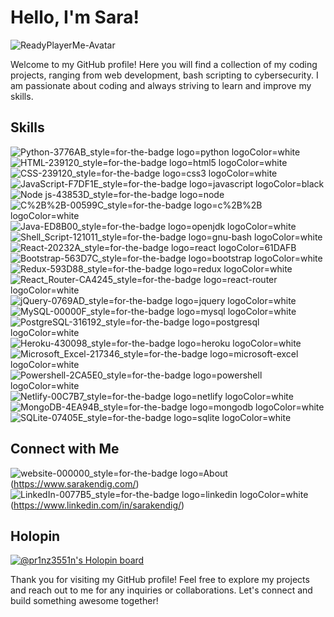 # Hello, I'm Sara!
![ReadyPlayerMe-Avatar](https://user-images.githubusercontent.com/69604736/233199117-6b8a49ef-b481-4eb9-8062-a621748967f3.png)



Welcome to my GitHub profile! Here you will find a collection of my coding projects, ranging from web development, bash scripting to cybersecurity. I am passionate about coding and always striving to learn and improve my skills.

## Skills
![Python-3776AB_style=for-the-badge logo=python logoColor=white](https://user-images.githubusercontent.com/69604736/233199524-4298a9eb-e190-49d1-8ce0-dca144b15d52.png)
![HTML-239120_style=for-the-badge logo=html5 logoColor=white](https://user-images.githubusercontent.com/69604736/233199572-093003b6-9f98-4b9a-a889-25213e2383a4.png)
![CSS-239120_style=for-the-badge logo=css3 logoColor=white](https://user-images.githubusercontent.com/69604736/233199679-c7425228-1895-4096-9c67-3e398fd1631d.png)
![JavaScript-F7DF1E_style=for-the-badge logo=javascript logoColor=black](https://user-images.githubusercontent.com/69604736/233199716-65044084-f101-4f4a-bb77-89f0be21c677.png)
![Node js-43853D_style=for-the-badge logo=node](https://user-images.githubusercontent.com/69604736/233199747-d38a5ea2-869d-40c9-ac26-d39201471f9f.png)
![C%2B%2B-00599C_style=for-the-badge logo=c%2B%2B logoColor=white](https://user-images.githubusercontent.com/69604736/233199829-e507e406-60c0-461b-9ccb-0f0204157ee8.png)
![Java-ED8B00_style=for-the-badge logo=openjdk logoColor=white](https://user-images.githubusercontent.com/69604736/233199880-ce89126e-b2cc-430f-9e09-7543338a18ff.png)
![Shell_Script-121011_style=for-the-badge logo=gnu-bash logoColor=white](https://user-images.githubusercontent.com/69604736/233200009-0e92fd61-8230-4916-acac-a3fa13b5f376.png)
![React-20232A_style=for-the-badge logo=react logoColor=61DAFB](https://user-images.githubusercontent.com/69604736/233200023-e771e508-81e4-45ac-bf40-e3d30ee429ad.png)
![Bootstrap-563D7C_style=for-the-badge logo=bootstrap logoColor=white](https://user-images.githubusercontent.com/69604736/233200041-b64ae564-3a2e-45d0-acd3-239b7a1d4cfe.png)
![Redux-593D88_style=for-the-badge logo=redux logoColor=white](https://user-images.githubusercontent.com/69604736/233200051-937a267f-0b1c-4bf6-a4c7-8b6376466e42.png)
![React_Router-CA4245_style=for-the-badge logo=react-router logoColor=white](https://user-images.githubusercontent.com/69604736/233200055-25641ca7-f190-411c-ae54-04ccf9e2a0c4.png)
![jQuery-0769AD_style=for-the-badge logo=jquery logoColor=white](https://user-images.githubusercontent.com/69604736/233200066-8d9db96a-b512-44b7-bbbe-e29e682285e6.png)
![MySQL-00000F_style=for-the-badge logo=mysql logoColor=white](https://user-images.githubusercontent.com/69604736/233200080-a5d4bb3e-ee9f-4166-b591-1f6e5d976324.png)
![PostgreSQL-316192_style=for-the-badge logo=postgresql logoColor=white](https://user-images.githubusercontent.com/69604736/233200091-a0334ef0-4fc5-4e58-ac50-bb0fbe29f942.png)
![Heroku-430098_style=for-the-badge logo=heroku logoColor=white](https://user-images.githubusercontent.com/69604736/233200109-d172e810-97f0-4269-986f-21e8f704c27c.png)
![Microsoft_Excel-217346_style=for-the-badge logo=microsoft-excel logoColor=white](https://user-images.githubusercontent.com/69604736/233200131-1242463a-d3c7-4263-a14b-26bb8be133dc.png)
![Powershell-2CA5E0_style=for-the-badge logo=powershell logoColor=white](https://user-images.githubusercontent.com/69604736/233200187-b782d43f-7bb6-429f-8f89-dbe067964e72.png)
![Netlify-00C7B7_style=for-the-badge logo=netlify logoColor=white](https://user-images.githubusercontent.com/69604736/233200370-113cabeb-6887-423f-adc5-f36e1430e432.png)
![MongoDB-4EA94B_style=for-the-badge logo=mongodb logoColor=white](https://user-images.githubusercontent.com/69604736/233200474-99b97a56-7b3e-4f83-b3c8-e0b66fdc7942.png)
![SQLite-07405E_style=for-the-badge logo=sqlite logoColor=white](https://user-images.githubusercontent.com/69604736/233200494-0b928e51-8262-4040-a3f4-0332ede458d0.png)

## Connect with Me

![website-000000_style=for-the-badge logo=About](https://user-images.githubusercontent.com/69604736/233227397-73466a87-fab4-4f8c-97ab-2dad09e9c10a.png)(https://www.sarakendig.com/)
![LinkedIn-0077B5_style=for-the-badge logo=linkedin logoColor=white](https://user-images.githubusercontent.com/69604736/233227485-e9b350e3-6615-4c28-906b-5a4ff0466201.png)(https://www.linkedin.com/in/sarakendig/)



## Holopin
[![@pr1nz3551n's Holopin board](https://holopin.io/api/user/board?user=pr1nz3551n)](https://holopin.io/@pr1nz3551n)


Thank you for visiting my GitHub profile! Feel free to explore my projects and reach out to me for any inquiries or collaborations. Let's connect and build something awesome together!



